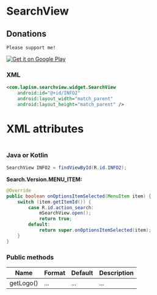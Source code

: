 # SearchView

## Donations

`Please support me!`

<a href="https://www.paypal.me/lapism">
  <img alt="Get it on Google Play"
       src="https://github.com/lapism/SearchView-SearchBar/blob/master/images/donate.png" />
</a>

### XML
```xml
<com.lapism.searchview.widget.SearchView
    android:id="@+id/INFO2"
    android:layout_width="match_parent"
    android:layout_height="match_parent" />
```

# XML attributes
```xml


```

### Java or Kotlin
```java
SearchView INFO2 = findViewById(R.id.INFO2);
```

**Search.Version.MENU_ITEM:**
```java
@Override
public boolean onOptionsItemSelected(MenuItem item) {
    switch (item.getItemId()) {
        case R.id.action_search:
            mSearchView.open();
            return true;
        default:
            return super.onOptionsItemSelected(item);
    }
}
```

### Public methods
| Name | Format | Default | Description
| ------ | ------ |  ------ |------ |
| getLogo() | ... | ... | ...